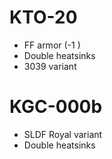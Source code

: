 # KTO-20

* FF armor (-1 )
* Double heatsinks
* 3039 variant

# KGC-000b

* SLDF Royal variant
* Double heatsinks
